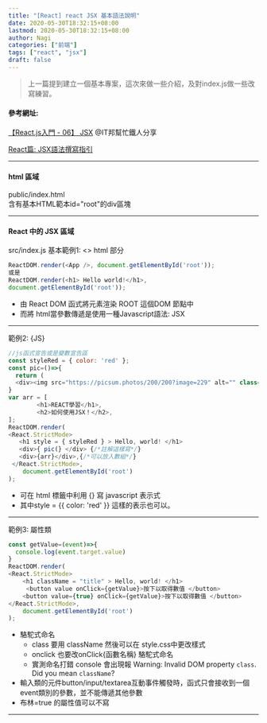 ```yaml
---
title: "[React] react JSX 基本語法說明"
date: 2020-05-30T18:32:15+08:00
lastmod: 2020-05-30T18:32:15+08:00
author: Nagi
categories: ["前端"]
tags: ["react", "jsx"]
draft: false
---
```

> 上一篇提到建立一個基本專案，這次來做一些介紹，及對index.js做一些改寫練習。


#### 參考網址:
[【React.js入門 - 06】 JSX](https://ithelp.ithome.com.tw/articles/10216468 "【React.js入門 - 06】 JSX") @IT邦幫忙鐵人分享

[React篇: JSX語法撰寫指引](https://eyesofkids.gitbooks.io/react-basic-zh-tw/content/day18_deeper_jsx/ "React篇: JSX語法撰寫指引")

------------


#### html 區域
public/index.html<br>
含有基本HTML範本id="root"的div區塊<br>

------------


#### React 中的 JSX 區域
src/index.js
基本範例1: <> html 部分
```javascript
ReactDOM.render(<App />, document.getElementById('root'));
或是
ReactDOM.render(<h1> Hello world!</h1>,
document.getElementById('root'));
```
- 由 React DOM 函式將元素渲染 ROOT 這個DOM 節點中
- 而將 html當參數傳遞是使用一種Javascript語法: JSX


------------
範例2: {JS}

```javascript
//js函式宣告或是變數宣告區
const styleRed = { color: 'red' };
const pic=()=>{
  return (
  <div><img src="https://picsum.photos/200/200?image=229" alt="" class="circle-profile"/></div>);
}
var arr = [
        <h1>REACT學習</h1>,
        <h2>如何使用JSX！</h2>,
];
ReactDOM.render(
<React.StrictMode>
   <h1 style = { styleRed } > Hello, world! </h1>
   <div>{ pic(} </div> {/*註解這樣寫*/}
   <div>{arr}</div>,{/*可以放入數組*/}
 </React.StrictMode>,
    document.getElementById('root')
);
```
- 可在 html 標籤中利用 {} 寫 javascript 表示式
- 其中style = {{ color: 'red' }} 這樣的表示也可以。

------------
範例3: 屬性類
```javascript
const getValue=(event)=>{
  console.log(event.target.value)
}
ReactDOM.render(
<React.StrictMode>
    <h1 className = "title" > Hello, world! </h1>
	 <button value onClick={getValue}>按下以取得數值 </button>
    <button value={true} onClick={getValue}>按下以取得數值 </button>
</React.StrictMode>,
    document.getElementById('root')
);
```
- 駱駝式命名
	- class 要用 className 然後可以在 style.css中更改樣式
	- onclick 也要改onClick{函數名稱} 駱駝式命名
	- 實測命名打錯 console 會出現報 Warning: Invalid DOM property `class`. Did you mean `className`?
- 輸入類的元件button/input/textarea互動事件觸發時，函式只會接收到一個event類別的參數，並不能傳遞其他參數
- 布林=true 的屬性值可以不寫

------------






